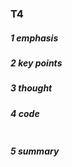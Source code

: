 ### T4 

##### 1 emphasis



##### 2 key points



##### 3 thought



##### 4 code

```cpp

```



##### 5 summary


